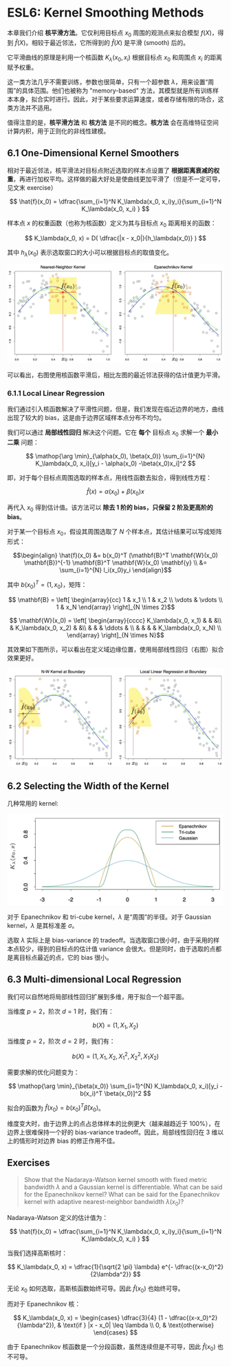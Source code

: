 # ESL6: Kernel Smoothing Methods

本章我们介绍 __核平滑方法__。它仅利用目标点 $x_0$ 周围的观测点来拟合模型 $f(X)$，得到 $\hat{f}(X)$。相较于最近邻法，它所得到的  $\hat{f}(X)$ 是平滑 (smooth) 后的。

它平滑曲线的原理是利用一个核函数 $K_\lambda (x_0, x_i)$ 根据目标点 $x_0$ 和周围点 $x_i$ 的距离赋予权重。

这一类方法几乎不需要训练，参数也很简单，只有一个超参数 $\lambda$，用来设置“周围”的具体范围。他们也被称为 "memory-based" 方法，其模型就是所有训练样本本身，拟合实时进行。因此，对于某些要求运算速度，或者存储有限的场合，这类方法并不适用。


值得注意的是，__核平滑方法__ 和 __核方法__ 是不同的概念。__核方法__ 会在高维特征空间计算内积，用于正则化的非线性建模。


## 6.1 One-Dimensional Kernel Smoothers

相对于最近邻法，核平滑法对目标点附近选取的样本点设置了 __根据距离衰减的权重__，再进行加权平均。这样做的最大好处是使曲线更加平滑了（但是不一定可导，见文末 exercise）

$$ \hat{f}(x_0) = \dfrac{\sum_{i=1}^N K_\lambda(x_0, x_i)y_i}{\sum_{i=1}^N K_\lambda(x_0, x_i) } $$

样本点 $x$ 的权重函数（也称为核函数）定义为其与目标点 $x_0$ 距离相关的函数：

$$ K_\lambda(x_0, x) = D( \dfrac{|x - x_0|}{h_\lambda(x_0)} ) $$

其中 $h_\lambda(x_0)$ 表示选取窗口的大小可以根据目标点的取值变化。


![Kernel Smoothing](images/6/kernel_smoothing.png)

可以看出，右图使用核函数平滑后，相比左图的最近邻法获得的估计值更为平滑。

### 6.1.1 Local Linear Regression

我们通过引入核函数解决了平滑性问题，但是，我们发现在临近边界的地方，曲线出现了较大的 bias，这是由于边界区域样本点分布不均匀。

我们可以通过 __局部线性回归__ 解决这个问题。它在 __每个__ 目标点 $x_0$ 求解一个 __最小二乘__ 问题：

$$ \mathop{\arg \min}_{\alpha(x_0), \beta(x_0)} \sum_{i=1}^{N} K_\lambda(x_0, x_i)[y_i - \alpha(x_0) -\beta(x_0)x_i]^2 $$

即，对于每个目标点周围选取的样本点，用线性函数去拟合，得到线性方程：

$$ \hat{f}(x) = \alpha(x_0) + \beta(x_0)x $$

再代入 $x_0$ 得到估计值。该方法可以 __除去 1 阶的 bias，只保留 2 阶及更高阶的 bias__。

对于某一个目标点 $x_0$，假设其周围选取了 $N$ 个样本点，其估计结果可以写成矩阵形式：


$$\begin{align}
\hat{f}(x_0) &= b(x_0)^T (\mathbf{B}^T \mathbf{W}(x_0) \mathbf{B})^{-1} \mathbf{B}^T \mathbf{W}(x_0) \mathbf{y} \\
&= \sum_{i=1}^{N} l_i(x_0)y_i
\end{align}$$

其中 $b(x_0)^T = (1, x_0)$，矩阵：

$$ \mathbf{B} = \left[ \begin{array}{cc}
1 & x_1 \\
1 & x_2 \\
\vdots & \vdots \\
1 & x_N
\end{array} \right]_{N \times 2}$$


$$ \mathbf{W}(x_0) = \left[ \begin{array}{cccc}
K_\lambda(x_0, x_1) & & &\\
& K_\lambda(x_0, x_2) & &\\
& & & \ddots & \\
& & & & K_\lambda(x_0, x_N) \\
\end{array} \right]_{N \times N}$$

其效果如下图所示，可以看出在定义域边缘位置，使用局部线性回归（右图）拟合效果更好。

![Local Linear Regression](images/6/local_lr.png)

## 6.2 Selecting the Width of the Kernel

几种常用的 kernel:

![Kernels](images/6/kernels.png)

对于 Epanechnikov 和 tri-cube kernel，$\lambda$ 是“周围”的半径。对于 Gaussian kernel，$\lambda$ 是其标准差 $\sigma$。

选取 $\lambda$ 实际上是 bias-variance 的 tradeoff。当选取窗口很小时，由于采用的样本点较少，得到的目标点的估计值 variance 会很大。但是同时，由于选取的点都是离目标点最近的点，它的 bias 很小。

## 6.3 Multi-dimensional Local Regression

我们可以自然地将局部线性回归扩展到多维，用于拟合一个超平面。

当维度 $p = 2$，阶次 $d = 1$ 时，我们有：

$$ b(X) = (1, X_1, X_2) $$

当维度 $p = 2$，阶次 $d = 2$ 时，我们有：

$$ b(X) = (1, X_1, X_2, X_1^2, X_2^2, X_1X_2) $$

需要求解的优化问题变为：

$$ \mathop{\arg \min}_{\beta(x_0)} \sum_{i=1}^{N} K_\lambda(x_0, x_i)[y_i - b(x_i)^T \beta(x_0)]^2 $$

拟合的函数为 $\hat{f}(x_0) = b(x_0)^T \hat{\beta}(x_0)$。


维度变大时，由于边界上的点占总体样本的比例更大（越来越趋近于 100%），在边界上很难保持一个好的 bias-variance tradeoff。因此，局部线性回归在 3 维以上的情形时对边界 bias 的修正作用不佳。

## Exercises

> Show that the Nadaraya-Watson kernel smooth with fixed metric bandwidth $\lambda$ and a Gaussian kernel is differentiable. What can be said for the Epanechnikov kernel? What can be said for the Epanechnikov kernel with adaptive nearest-neighbor bandwidth $\lambda(x_0)$?

Nadaraya-Watson 定义的估计值为：

$$ \hat{f}(x_0) = \dfrac{\sum_{i=1}^N K_\lambda(x_0, x_i)y_i}{\sum_{i=1}^N K_\lambda(x_0, x_i) } $$

当我们选择高斯核时：

$$ K_\lambda(x_0, x) = \dfrac{1}{\sqrt{2 \pi} \lambda} e^{- \dfrac{(x-x_0)^2}{2\lambda^2}} $$

无论 $x_0$ 如何选取，高斯核函数始终可导。因此 $\hat{f}(x_0)$ 也始终可导。

而对于 Epanechnikov 核：

$$ K_\lambda(x_0, x) = \begin{cases}
\dfrac{3}{4} (1 - \dfrac{(x-x_0)^2}{\lambda^2}), & \text{if } |x - x_0| \leq \lambda \\
0, & \text{otherwise}
\end{cases} $$

由于 Epanechnikov 核函数是一个分段函数，虽然连续但是不可导，因此 $\hat{f}(x_0)$ 也不可导。
